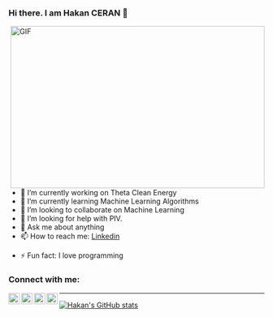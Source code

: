 ### Hi there. I am Hakan CERAN 👋

<img align="right" alt="GIF" src="https://magiccopy.xyz/assets/images/hadder.gif" width="500" height="320" />
 
- 🔭 I’m currently working on Theta Clean Energy
- 🌱 I’m currently learning Machine Learning Algorithms
- 👯 I’m looking to collaborate on Machine Learning
- 🤔 I’m looking for help with PIV.
- 💬 Ask me about anything
- 📫 How to reach me: [Linkedin](https://www.linkedin.com/in/hakanceran/)
<!--  - 😄 Pronouns: ... -->
- ⚡ Fun fact: I love programming

### Connect with me:
[<img align="left" alt="mertdemir | Medium"    width="22px" src="https://cdn.jsdelivr.net/npm/simple-icons@v3/icons/medium.svg"    />](https://hakanceran.medium.com/)
[<img align="left" alt="mertdemir | Twitter"   width="22px" src="https://cdn.jsdelivr.net/npm/simple-icons@v3/icons/twitter.svg"   />](https://twitter.com/hakanceran64)
[<img align="left" alt="mertdemir | LinkedIn"  width="22px" src="https://cdn.jsdelivr.net/npm/simple-icons@v3/icons/linkedin.svg"  />](https://www.linkedin.com/in/hakanceran/)
[<img align="left" alt="mertdemir | Instagram" width="22px" src="https://cdn.jsdelivr.net/npm/simple-icons@v3/icons/instagram.svg" />](https://www.instagram.com/muhendis.okur/)

---

[![Hakan's GitHub stats](https://github-readme-stats.vercel.app/api?username=hakanceran64)](https://github.com/hakanceran64/github-readme-stats)

<!--
**hakanceran64/hakanceran64** is a ✨ _special_ ✨ repository because its `README.md` (this file) appears on your GitHub profile.

[<img align="left" alt="mertdemir | YouTube" width="22px" src="https://cdn.jsdelivr.net/npm/simple-icons@v3/icons/youtube.svg" />](https://www.youtube.com/channel/)

Here are some ideas to get you started:
-->
